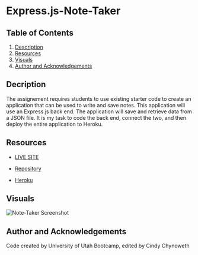 # Express.js-Note-Taker

## Table of Contents

1. [Description](#description)
2. [Resources](#resources)
3. [Visuals](#visuals)
4. [Author and Acknowledgements](#author-and-acknowledgements)

## Decription

The assignement requires students to use existing starter code to create an application that can be used to write and save notes. This application will use an Express.js back end. The application will save and retrieve data from a JSON file. It is my task to code the back end, connect the two, and then deploy the entire application to Heroku.

## Resources

- [LIVE SITE](https://cinderbeast.github.io/Express.js-Note-Taker)

- [Repository](https://github.com/Cinderbeast/Express.js-Note-Taker)

- [Heroku](https://dry-dawn-71235.herokuapp.com/)


## Visuals

![Note-Taker Screenshot](https://user-images.githubusercontent.com/105569378/188512750-7a82babc-992f-409a-a189-c29070d3cfd6.png)

## Author and Acknowledgements

Code created by University of Utah Bootcamp, edited by Cindy Chynoweth
